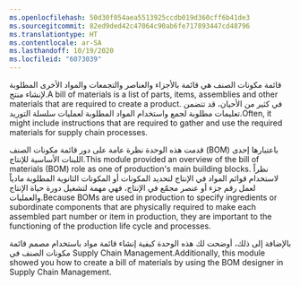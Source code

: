 ```yaml
---
ms.openlocfilehash: 50d30f054aea5513925ccdb019d360cff6b41de3
ms.sourcegitcommit: 82ed9ded42c47064c90ab6fe717893447cd48796
ms.translationtype: HT
ms.contentlocale: ar-SA
ms.lasthandoff: 10/19/2020
ms.locfileid: "6073039"
---
```


<span data-ttu-id="67b46-101">قائمة مكونات الصنف هي قائمة بالأجزاء والعناصر والتجمعات والمواد الأخرى المطلوبة لإنشاء منتج.</span><span class="sxs-lookup"><span data-stu-id="67b46-101">A bill of materials is a list of parts, items, assemblies and other materials that are required to create a product.</span></span> <span data-ttu-id="67b46-102">في كثير من الأحيان، قد تتضمن تعليمات مطلوبة لجمع واستخدام المواد المطلوبة لعمليات سلسلة التوريد.</span><span class="sxs-lookup"><span data-stu-id="67b46-102">Often, it might include instructions that are required to gather and use the required materials for supply chain processes.</span></span>

<span data-ttu-id="67b46-103">قدمت هذه الوحدة نظرة عامة على دور قائمة مكونات الصنف (BOM) باعتبارها إحدى اللبنات الأساسية للإنتاج.</span><span class="sxs-lookup"><span data-stu-id="67b46-103">This module provided an overview of the bill of materials (BOM) role as one of production's main building blocks.</span></span> <span data-ttu-id="67b46-104">نظراً لاستخدام قوائم المواد في الإنتاج لتحديد المكونات أو المكونات الثانوية المطلوبة مادياً لعمل رقم جزء أو عنصر مجمّع في الإنتاج، فهي مهمة لتشغيل دورة حياة الإنتاج والعمليات.</span><span class="sxs-lookup"><span data-stu-id="67b46-104">Because BOMs are used in production to specify ingredients or subordinate components that are physically required to make each assembled part number or item in production, they are important to the functioning of the production life cycle and processes.</span></span>

<span data-ttu-id="67b46-105">بالإضافة إلى ذلك، أوضحت لك هذه الوحدة كيفية إنشاء قائمة مواد باستخدام مصمم قائمة مكونات الصنف في Supply Chain Management.</span><span class="sxs-lookup"><span data-stu-id="67b46-105">Additionally, this module showed you how to create a bill of materials by using the BOM designer in Supply Chain Management.</span></span>
